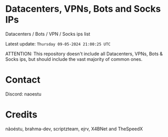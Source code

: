 # Datacenters, VPNs, Bots and Socks IPs
 
Datacenters / Bots / VPN / Socks ips list

Latest update: `Thursday 09-05-2024 21:00:25 UTC` 

ATTENTION: This repository doesn't include all Datacenters, VPNs, Bots & Socks ips, 
but should include the vast majority of common ones.

# Contact
Discord: naoestu

# Credits
nãoéstu, brahma-dev, scriptzteam, ejrv, X4BNet and TheSpeedX
